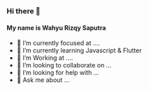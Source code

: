 ### Hi there 👋
#### My name is Wahyu Rizqy Saputra

- 🔭 I’m currently focused at ....
- 🌱 I’m currently learning Javascript & Flutter
- 🌱 I’m Working at ....
- 👯 I’m looking to collaborate on ...
- 🤔 I’m looking for help with ...
- 💬 Ask me about ...

